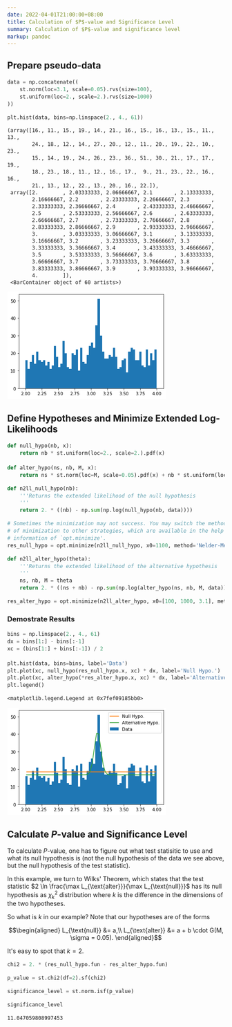 ```yaml
---
date: 2022-04-01T21:00:00+08:00
title: Calculation of $P$-value and Significance Level
summary: Calculation of $P$-value and significance level
markup: pandoc
---
```


## Prepare pseudo-data


```python
data = np.concatenate((
    st.norm(loc=3.1, scale=0.05).rvs(size=100),
    st.uniform(loc=2., scale=2.).rvs(size=1000)
))
```


```python
plt.hist(data, bins=np.linspace(2., 4., 61))
```




    (array([16., 11., 15., 19., 14., 21., 16., 15., 16., 13., 15., 11., 13.,
            24., 18., 12., 14., 27., 20., 12., 11., 20., 19., 22., 10., 23.,
            15., 14., 19., 24., 26., 23., 36., 51., 30., 21., 17., 17., 19.,
            18., 23., 18., 11., 12., 16., 17.,  9., 21., 23., 22., 16., 16.,
            21., 13., 12., 22., 13., 20., 16., 22.]),
     array([2.        , 2.03333333, 2.06666667, 2.1       , 2.13333333,
            2.16666667, 2.2       , 2.23333333, 2.26666667, 2.3       ,
            2.33333333, 2.36666667, 2.4       , 2.43333333, 2.46666667,
            2.5       , 2.53333333, 2.56666667, 2.6       , 2.63333333,
            2.66666667, 2.7       , 2.73333333, 2.76666667, 2.8       ,
            2.83333333, 2.86666667, 2.9       , 2.93333333, 2.96666667,
            3.        , 3.03333333, 3.06666667, 3.1       , 3.13333333,
            3.16666667, 3.2       , 3.23333333, 3.26666667, 3.3       ,
            3.33333333, 3.36666667, 3.4       , 3.43333333, 3.46666667,
            3.5       , 3.53333333, 3.56666667, 3.6       , 3.63333333,
            3.66666667, 3.7       , 3.73333333, 3.76666667, 3.8       ,
            3.83333333, 3.86666667, 3.9       , 3.93333333, 3.96666667,
            4.        ]),
     <BarContainer object of 60 artists>)




    
![png](p-value-significance-level_files/p-value-significance-level_3_1.png)
    


## Define Hypotheses and Minimize Extended Log-Likelihoods


```python
def null_hypo(nb, x):
    return nb * st.uniform(loc=2., scale=2.).pdf(x)

def alter_hypo(ns, nb, M, x):
    return ns * st.norm(loc=M, scale=0.05).pdf(x) + nb * st.uniform(loc=2., scale=2.).pdf(x)
```


```python
def n2ll_null_hypo(nb):
    '''Returns the extended likelihood of the null hypothesis
    '''
    return 2. * ((nb) - np.sum(np.log(null_hypo(nb, data))))
```


```python
# Sometimes the minimization may not success. You may switch the method
# of minimization to other strategies, which are available in the help
# information of `opt.minimize'.
res_null_hypo = opt.minimize(n2ll_null_hypo, x0=1100, method='Nelder-Mead')
```


```python
def n2ll_alter_hypo(theta):
    '''Returns the extended likelihood of the alternative hypothesis
    '''
    ns, nb, M = theta
    return 2. * ((ns + nb) - np.sum(np.log(alter_hypo(ns, nb, M, data))))
```


```python
res_alter_hypo = opt.minimize(n2ll_alter_hypo, x0=[100, 1000, 3.1], method='Nelder-Mead')
```

### Demostrate Results


```python
bins = np.linspace(2., 4., 61)
dx = bins[1:] - bins[:-1]
xc = (bins[1:] + bins[:-1]) / 2

plt.hist(data, bins=bins, label='Data')
plt.plot(xc, null_hypo(res_null_hypo.x, xc) * dx, label='Null Hypo.')
plt.plot(xc, alter_hypo(*res_alter_hypo.x, xc) * dx, label='Alternative Hypo.')
plt.legend()
```




    <matplotlib.legend.Legend at 0x7fef09185bb0>




    
![png](p-value-significance-level_files/p-value-significance-level_11_1.png)
    


## Calculate $P$\-value and Significance Level

To calculate $P$\-value, one has to figure out what test statisitic to use and what its null hypothesis is (not the null hypothesis of the data we see above, but the null hypothesis of the test statistic).

In this example, we turn to Wilks' Theorem, which states that the test statistic $2 \ln \frac{\max L_{\text{alter}}}{\max L_{\text{null}}}$ has its null hypothesis as $\chi^2_k$ distribution where $k$ is the difference in the dimensions of the two hypotheses.

So what is $k$ in our example? Note that our hypotheses are of the forms

$$\begin{aligned}
L_{\text{null}} &= a,\\
L_{\text{alter}} &= a + b \cdot G(M, \sigma = 0.05).
\end{aligned}$$

It's easy to spot that $k=2$.


```python
chi2 = 2. * (res_null_hypo.fun - res_alter_hypo.fun)
```


```python
p_value = st.chi2(df=2).sf(chi2)
```


```python
significance_level = st.norm.isf(p_value)
```


```python
significance_level
```




    11.047059808997453


